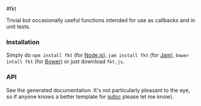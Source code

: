 #fkt


Trivial but occasionally useful functions intended for use as callbacks and in unit tests.


### Installation

Simply do `npm install fkt` (for [Node.js](http://nodejs.org)), `jam install fkt` (for [Jam](http://jamjs.org/)), `bower intall fkt` (for [Bower](http://bower.io/)) or just download `fkt.js`.


### API

See the generated documentation. It's not particularly pleasant to the eye, so if anyone knows a better template for [jsdoc](http://usejsdoc.org) please let me know).
